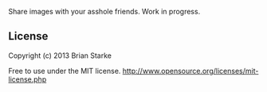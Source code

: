 Share images with your asshole friends.  Work in progress.

## License

Copyright (c) 2013 Brian Starke

Free to use under the MIT license.
http://www.opensource.org/licenses/mit-license.php